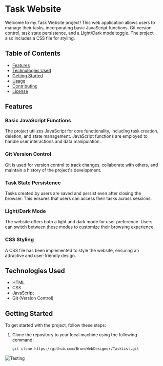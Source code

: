 # Task Website

Welcome to my Task Website project! This web application allows users to manage their tasks, incorporating basic JavaScript functions, Git version control, task state persistence, and a Light/Dark mode toggle. The project also includes a CSS file for styling.

## Table of Contents

- [Features](#features)
- [Technologies Used](#technologies-used)
- [Getting Started](#getting-started)
- [Usage](#usage)
- [Contributing](#contributing)
- [License](#license)

## Features

### Basic JavaScript Functions

The project utilizes JavaScript for core functionality, including task creation, deletion, and state management. JavaScript functions are employed to handle user interactions and data manipulation.

### Git Version Control

Git is used for version control to track changes, collaborate with others, and maintain a history of the project's development.

### Task State Persistence

Tasks created by users are saved and persist even after closing the browser. This ensures that users can access their tasks across sessions.

### Light/Dark Mode

The website offers both a light and dark mode for user preference. Users can switch between these modes to customize their browsing experience.

### CSS Styling

A CSS file has been implemented to style the website, ensuring an attractive and user-friendly design.

## Technologies Used

- HTML
- CSS
- JavaScript
- Git (Version Control)

## Getting Started

To get started with the project, follow these steps:

1. Clone the repository to your local machine using the following command:
   ```bash
   git clone https://github.com/BrunoWebDesigner/TaskList.git
   ```
![Testing](https://github.com/user-attachments/assets/1b8498eb-4f2b-427f-a882-ebdfabfc261b)

   
